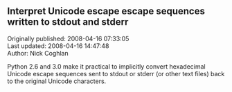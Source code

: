 ## Interpret Unicode escape escape sequences written to stdout and stderr  
Originally published: 2008-04-16 07:33:05  
Last updated: 2008-04-16 14:47:48  
Author: Nick Coghlan  
  
Python 2.6 and 3.0 make it practical to implicitly convert hexadecimal Unicode escape sequences sent to stdout or stderr (or other text files) back to the original Unicode characters.